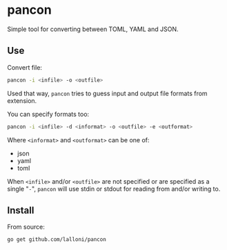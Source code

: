 # pancon

Simple tool for converting between TOML, YAML and JSON.

## Use

Convert file:

```sh
pancon -i <infile> -o <outfile>
```

Used that way, `pancon` tries to guess input and output file formats from extension.

You can specify formats too:

```sh
pancon -i <infile> -d <informat> -o <outfile> -e <outformat>
```

Where `<informat>` and `<outformat>` can be one of:

- json
- yaml
- toml

When `<infile>` and/or `<outfile>` are not specified or are specified as a single "`-`",
`pancon` will use stdin or stdout for reading from and/or writing to.

## Install

From source:

```sh
go get github.com/lalloni/pancon
```
